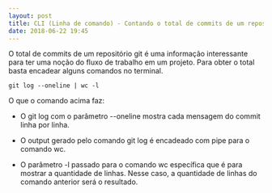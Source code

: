 ```yaml
---
layout: post
title: CLI (Linha de comando) - Contando o total de commits de um repositório git
date: 2018-06-22 19:45
---
```


O total de commits de um repositório git é uma informação interessante para ter uma noção do fluxo de trabalho em um projeto. Para obter o total basta encadear alguns comandos no terminal.

```shell
git log --oneline | wc -l
```

O que o comando acima faz:

* O git log com o parâmetro --oneline mostra cada mensagem do commit linha por linha.

* O output gerado pelo comando git log é encadeado com pipe para o comando wc.

* O parâmetro -l passado para o comando wc específica que é para mostrar a quantidade de linhas. Nesse caso, a quantidade de linhas do comando anterior será o resultado.
